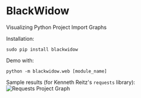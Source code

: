 # BlackWidow
Visualizing Python Project Import Graphs

Installation:
```
sudo pip install blackwidow
```

Demo with:
```
python -m blackwidow.web [module_name]
```

Sample results (for Kenneth Reitz's `requests` library):
![Requests Project Graph](http://i.imgur.com/gwYYppX.png)
